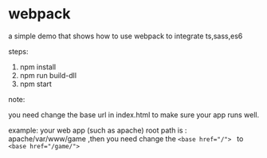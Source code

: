 # webpack

a simple demo that shows how to use webpack to integrate ts,sass,es6

steps:
  1. npm install
  2. npm run build-dll
  3. npm start


note:

you need change the base url in index.html to make sure your app runs well.

example:
    your web app (such as apache) root path is : apache/var/www/game  ,then you need change the
    `<base href="/"> `
    to
    `<base href="/game/">`
